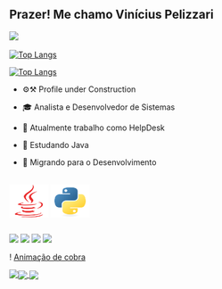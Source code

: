 ## Prazer! Me chamo Vinícius Pelizzari

<div>
<picture>
<source 
  srcset="https://github-readme-stats.vercel.app/api?username=ViniciusPelizzari&show_icons=true&theme=dark"
  media="(prefers-color-scheme: dark)"
/>
<source
  srcset="https://github-readme-stats.vercel.app/api?username=ViniciusPelizzari&show_icons=true"
  media="(prefers-color-scheme: light), (prefers-color-scheme: no-preference)"
/>
<img src="https://github-readme-stats.vercel.app/api?username=ViniciusPelizzari&show_icons=true" />
</picture>
  
  [![Top Langs](https://github-readme-stats.vercel.app/api/top-langs/?username=ViniciusPelizzari&langs_count=8&theme=dark)](https://github.com/ViniciusPelizzari/github-readme-stats)
  
  [![Top Langs](https://github-readme-stats.vercel.app/api/top-langs/?username=ViniciusPelizzari&hide_progress=true&theme=dark)](https://github.com/ViniciusPelizzari/github-readme-stats)  
</div>

- ⚙️⚒️ Profile under Construction

- 🎓 Analista e Desenvolvedor de Sistemas
- 🔭 Atualmente trabalho como HelpDesk
- 🍵 Estudando Java
- 🏹 Migrando para o Desenvolvimento

<div style="display: inline_block"><br>
  <img align="center" alt="Vinicius-Java" height="60" width="70" src="https://raw.githubusercontent.com/devicons/devicon/master/icons/java/java-plain.svg">
  <img align="center" alt="Vinicius-Python" height="60" width="70" src="https://raw.githubusercontent.com/devicons/devicon/master/icons/python/python-original.svg">
</div>
 
 ##
 
<div>
  <a href="https://www.instagram.com/v_pelizzari/" target="_blank"><img src="https://img.shields.io/badge/-Instagram-%23E4405F?style=for-the-badge&logo=instagram&logoColor=white" target="_blank"></a>
 <a href="https://discord.com/channels/@me/1031649002757824533" target="_blank"><img src="https://img.shields.io/badge/Discord-7289DA?style=for-the-badge&logo=discord&logoColor=white" target="_blank"></a> 
  <a href = "mailto:vinipelizzari2410@gmail.com"><img src="https://img.shields.io/badge/-Gmail-%23333?style=for-the-badge&logo=gmail&logoColor=white" target="_blank"></a>
  <a href="https://www.linkedin.com/in/vpelizzari/" target="_blank"><img src="https://img.shields.io/badge/-LinkedIn-%230077B5?style=for-the-badge&logo=linkedin&logoColor=white" target="_blank"></a> 
  
</div>

! [Animação de cobra](https://github.com/ViniciusPelizzari/ViniciusPelizzari/blob/output/github-contribution-grid-snake.svg)

<div style="display:flex">
  <picture>
    <source 
      srcset="https://github-readme-stats.vercel.app/api?username=ViniciusPelizzari&show_icons=true&theme=dark"
      media="(prefers-color-scheme: dark)"
    />
    <source
      srcset="https://github-readme-stats.vercel.app/api?username=ViniciusPelizzari&show_icons=true"
      media="(prefers-color-scheme: light), (prefers-color-scheme: no-preference)"
    />
    <img src="https://github-readme-stats.vercel.app/api?username=ViniciusPelizzari&show_icons=true" />
  </picture>
  
  <div>
    <a href="https://github.com/ViniciusPelizzari/github-readme-stats">
      <img align="center" src="https://github-readme-stats.vercel.app/api/top-langs/?username=ViniciusPelizzari&langs_count=8&theme=dark" />
    </a>
    <a href="https://github.com/ViniciusPelizzari/github-readme-stats">
      <img align="center" src="https://github-readme-stats.vercel.app/api/top-langs/?username=ViniciusPelizzari&hide_progress=true&theme=dark" />
    </a>
  </div>
</div>
